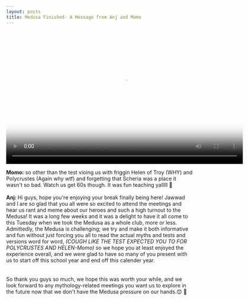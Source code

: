 ```yaml
---
layout: posts
title: Medusa Finished- A Message from Anj and Momo
---
```

<div class="blurb"> 
<video width="640" height="360" autoplay loop controls controlsList="nodownload" webkitallowfullscreen mozallowfullscreen allowfullscreen poster="PATH-TO-STILL-IMAGE">
    <source src="https://www.youtube.com/watch?v=yErnuebA9Yo&ab_channel=Butwhyvideos" type="video/mp4">
</video>
  <p> <b>Momo:</b> so other than the test vioing us with friggin Helen of Troy (WHY) and Polycrustes (Again why wtf) and forgetting that Scheria was a place it wasn't so bad. Watch us get 60s though. It was fun teaching yalllll  💓 <br><br>
 <b> Anj: </b> Hi guys, hope you're enjoying your break finally being here! Jawwad and I are so glad that you all were so excited to attend the meetings and hear us rant and meme about our heroes and such a high turnout to the Medusa! It was a long few weeks and it was a delight to have it all come to this Tuesday when we took the Medusa as a whole club, more or less. Admittedly, the Medusa is challenging; we try and make it both informative and fun without just forcing you all to read the actual myths and tests and versions word for word, <i>(COUGH LIKE THE TEST EXPECTED YOU TO FOR POLYCRUSTES AND HELEN-Momo) </i> so we hope you at least enjoyed the experience overall, and we were glad to have so many of you present with us to start off this school year and end off this calender year. <br><br><br>
 So thank you guys so much, we hope this was worth your while, and we look forward to any mythology-related meetings you want us to explore in the future now that we don't have the Medusa pressure on our hands.😊	💓
  </p>
</div><!-- /.blurb -->
  
  
